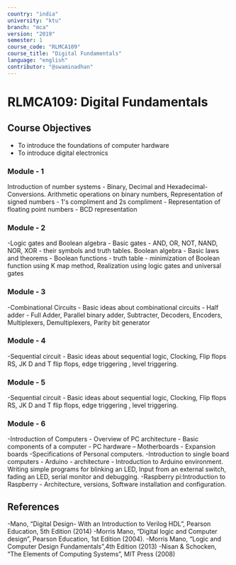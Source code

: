 ```yaml
---
country: "india"
university: "ktu"
branch: "mca"
version: "2019"
semester: 1
course_code: "RLMCA109"
course_title: "Digital Fundamentals"
language: "english"
contributor: "@swaminadhan"
---
```


# RLMCA109: Digital Fundamentals 

## Course Objectives

- To introduce the foundations of computer hardware
- To introduce digital electronics


### Module - 1 

Introduction of number systems - Binary, Decimal and
Hexadecimal- Conversions. Arithmetic operations on
binary numbers, Representation of signed numbers - 1's
compliment and 2s compliment - Representation of floating
point numbers - BCD representation


### Module - 2 

-Logic gates and Boolean algebra - Basic gates - AND, OR,
NOT, NAND, NOR, XOR - their symbols and truth tables.
Boolean algebra - Basic laws and theorems - Boolean
functions - truth table - minimization of Boolean function
using K map method, Realization using logic gates and
universal gates

### Module - 3

-Combinational Circuits - Basic ideas about combinational
circuits - Half adder - Full Adder, Parallel binary adder,
Subtracter, Decoders, Encoders, Multiplexers,
Demultiplexers, Parity bit generator

### Module - 4

-Sequential circuit - Basic ideas about sequential logic,
Clocking, Flip flops RS, JK D and T flip flops, edge
triggering , level triggering.

### Module - 5

-Sequential circuit - Basic ideas about sequential logic,
Clocking, Flip flops RS, JK D and T flip flops, edge
triggering , level triggering.

### Module - 6

-Introduction of Computers - Overview of PC architecture -
Basic components of a computer - PC hardware –
Motherboards - Expansion boards -Specifications of
Personal computers. 
-Introduction to single board computers - Arduino -
architecture - Introduction to Arduino environment. Writing
simple programs for blinking an LED, Input from an
external switch, fading an LED, serial monitor and
debugging.
-Raspberry pi:Introduction to Raspberry - Architecture,
versions, Software installation and configuration.

## References

-Mano, “Digital Design- With an Introduction to Verilog HDL”, Pearson Education, 5th
Edition (2014)
-Morris Mano, “Digital logic and Computer design”, Pearson Education, 1st Edition
(2004).
-Morris Mano, “Logic and Computer Design Fundamentals”,4th Edition (2013)
-Nisan & Schocken, “The Elements of Computing Systems”, MIT Press (2008)


